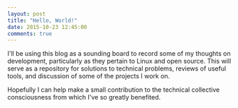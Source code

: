 ```yaml
---
layout: post
title: "Hello, World!"
date: 2015-10-23 12:45:00
comments: true
---
```


I'll be using this blog as a sounding board to record some of my thoughts on development, particularly as they pertain to Linux and open source. This will serve as a repository for solutions to technical problems, reviews of useful tools, and discussion of some of the projects I work on.

Hopefully I can help make a small contribution to the technical collective consciousness from which I've so greatly benefited.
